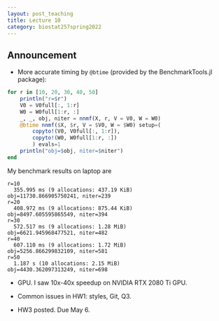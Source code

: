```yaml
---
layout: post_teaching
title: Lecture 10
category: biostat257spring2022
---
```


## Announcement

* More accurate timing by `@btime` (provided by the BenchmarkTools.jl package):

```julia
for r in [10, 20, 30, 40, 50]
    println("r=$r")
    V0 = V0full[:, 1:r]
    W0 = W0full[1:r, :]
    _, _, obj, niter = nnmf(X, r, V = V0, W = W0)
    @btime nnmf($X, $r, V = $V0, W = $W0) setup=(
        copyto!(V0, V0full[:, 1:r]), 
        copyto!(W0, W0full[1:r, :])
        ) evals=1
    println("obj=$obj, niter=$niter")
end
```
My benchmark results on laptop are

```
r=10
  355.995 ms (9 allocations: 437.19 KiB)
obj=11730.866905750241, niter=239
r=20
  408.972 ms (9 allocations: 875.44 KiB)
obj=8497.605595865549, niter=394
r=30
  572.517 ms (9 allocations: 1.28 MiB)
obj=6621.945968477521, niter=482
r=40
  607.110 ms (9 allocations: 1.72 MiB)
obj=5256.866299832109, niter=581
r=50
  1.187 s (10 allocations: 2.15 MiB)
obj=4430.362097313249, niter=698
```

* GPU. I saw 10x-40x speedup on NVIDIA RTX 2080 Ti GPU.

* Common issues in HW1: styles, Git, Q3.

* HW3 posted. Due May 6.
